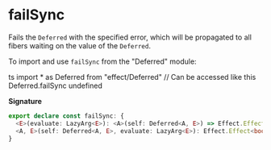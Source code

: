 # failSync

Fails the `Deferred` with the specified error, which will be propagated to
all fibers waiting on the value of the `Deferred`.

To import and use `failSync` from the "Deferred" module:

ts
import \* as Deferred from "effect/Deferred"
// Can be accessed like this
Deferred.failSync
undefined

**Signature**

```ts
export declare const failSync: {
  <E>(evaluate: LazyArg<E>): <A>(self: Deferred<A, E>) => Effect.Effect<boolean>
  <A, E>(self: Deferred<A, E>, evaluate: LazyArg<E>): Effect.Effect<boolean>
}
```
